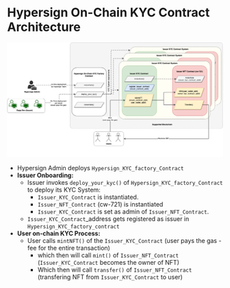 # Hypersign On-Chain KYC Contract Architecture

![img](./docs/hypersign-kyc-cosm-wasm-contracts.png)

- Hypersign Admin deploys `Hypersign_KYC_factory_Contract`
- **Issuer Onboarding:**
    - Issuer invokes `deploy_your_kyc()` of `Hypersign_KYC_factory_Contract` to deploy its KYC System:
        - `Issuer_KYC_Contract` is instantiated.
        - `Issuer_NFT_Contract` (cw-721) is instantiated 
        - `Issuer_KYC_Contract` is set as admin of `Issuer_NFT_Contract`.
    - `Issuer_KYC_Contract`_address  gets registered as issuer in `Hypersign_KYC_factory_contract`
- **User on-chain KYC Process:**
    - User calls `mintNFT()` of the `Issuer_KYC_Contract` (user pays the gas - fee for the entire transaction)
        - which then will call `mint()` of `Issuer_NFT_Contract` (`Issuer_KYC_Contract` becomes the owner of NFT)
        - Which then will call `transfer()` of `Issuer_NFT_Contract` (transfering NFT from `Issuer_KYC_Contract` to user)

